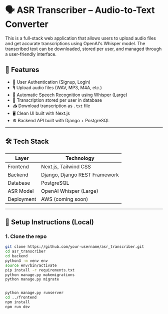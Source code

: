 # 🗣️ ASR Transcriber – Audio-to-Text Converter

This is a full-stack web application that allows users to upload audio files and get accurate transcriptions using OpenAI's Whisper model. The transcribed text can be downloaded, stored per user, and managed through a user-friendly interface.

## 🚀 Features

- 🔐 User Authentication (Signup, Login)
- 🎙 Upload audio files (WAV, MP3, M4A, etc.)
- 🤖 Automatic Speech Recognition using Whisper (Large)
- 📄 Transcription stored per user in database
- 📥 Download transcription as `.txt` file
- 🖥️ Clean UI built with Next.js
- ⚙️ Backend API built with Django + PostgreSQL

---

## 🛠️ Tech Stack

| Layer         | Technology        |
|---------------|-------------------|
| Frontend      | Next.js, Tailwind CSS |
| Backend       | Django, Django REST Framework |
| Database      | PostgreSQL |
| ASR Model     | OpenAI Whisper (Large) |
| Deployment    | AWS (coming soon) |

---

## 🔧 Setup Instructions (Local)

### 1. Clone the repo

```bash
git clone https://github.com/your-username/asr_transcriber.git
cd asr_transcriber
cd backend
python3 -m venv env
source env/bin/activate
pip install -r requirements.txt
python manage.py makemigrations
python manage.py migrate


python manage.py runserver
cd ../frontend
npm install
npm run dev



